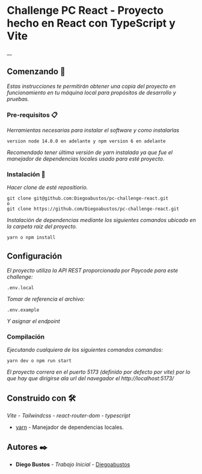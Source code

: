 # Challenge PC React - Proyecto hecho en React con TypeScript y Vite

__

## Comenzando 🚀

_Estas instrucciones te permitirán obtener una copia del proyecto en funcionamiento en tu máquina local para propósitos de desarrollo y pruebas._



### Pre-requisitos 📋

_Herramientas necesarias para instalar el software y como instalarlas_

```
version node 14.0.0 en adelante y npm version 6 en adelante
```
_Recomendado tener última versión de yarn instalada ya que fue el manejador de dependencias locales usado para esté proyecto._

### Instalación 🔧
_Hacer clone de esté repositiorio._
```
git clone git@github.com:Diegoabustos/pc-challenge-react.git
o
git clone https://github.com/Diegoabustos/pc-challenge-react.git
```


_Instalación de dependencias mediante los siguientes comandos ubicado en la carpeta raíz del proyecto._

```
yarn o npm install
```

## Configuración

_El proyecto utiliza la API REST proporcionada por Paycode para este challenge:_

```
.env.local
```
_Tomar de referencia el archivo:_

```
.env.example
```
_Y asignar el endpoint_


### Compilación

_Ejecutando cualquiera de los siguientes comandos comandos:_

```
yarn dev o npm run start
```
_El proyecto correra en el puerto 5173 (definido por defecto por vite) por lo que hay que dirigirse ala url del navegador el http://localhost:5173/_


## Construido con 🛠️

_Vite - Tailwindcss - react-router-dom - typescript_

* [yarn](https://yarnpkg.com/) - Manejador de dependencias locales. 


## Autores ✒️


* **Diego Bustos** - *Trabajo Inicial* - [Diegoabustos](https://github.com/Diegoabustos/)